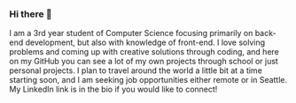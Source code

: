 ### Hi there 👋
I am a 3rd year student of Computer Science focusing primarily on back-end development, but also with knowledge of front-end. I love solving problems and coming up with creative solutions through coding, and here on my GitHub you can see a lot of my own projects through school or just personal projects. I plan to travel around the world a little bit at a time starting soon, and I am seeking job opportunities either remote or in Seattle. My LinkedIn link is in the bio if you would like to connect!

<!--
**JMantello/JMantello** is a ✨ _special_ ✨ repository because its `README.md` (this file) appears on your GitHub profile.

Here are some ideas to get you started:

- 🔭 I’m currently working on ...
- 🌱 I’m currently learning ...
- 👯 I’m looking to collaborate on ...
- 🤔 I’m looking for help with ...
- 💬 Ask me about ...
- 📫 How to reach me: ...
- 😄 Pronouns: ...
- ⚡ Fun fact: ...
-->
